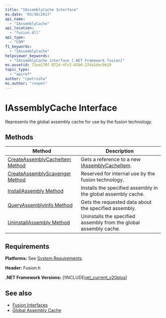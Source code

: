 ```yaml
---
title: "IAssemblyCache Interface"
ms.date: "03/30/2017"
api_name: 
  - "IAssemblyCache"
api_location: 
  - "fusion.dll"
api_type: 
  - "COM"
f1_keywords: 
  - "IAssemblyCache"
helpviewer_keywords: 
  - "IAssemblyCache interface [.NET Framework fusion]"
ms.assetid: 71ea170f-872d-4fc5-81b6-27da1dec9b19
topic_type: 
  - "apiref"
author: "rpetrusha"
ms.author: "ronpet"
---
```

# IAssemblyCache Interface
Represents the global assembly cache for use by the fusion technology.  
  
## Methods  
  
|Method|Description|  
|------------|-----------------|  
|[CreateAssemblyCacheItem Method](iassemblycache-createassemblycacheitem-method.md)|Gets a reference to a new [IAssemblyCacheItem](iassemblycacheitem-interface.md).|  
|[CreateAssemblyScavenger Method](iassemblycache-createassemblyscavenger-method.md)|Reserved for internal use by the fusion technology.|  
|[InstallAssembly Method](iassemblycache-installassembly-method.md)|Installs the specified assembly in the global assembly cache.|  
|[QueryAssemblyInfo Method](iassemblycache-queryassemblyinfo-method.md)|Gets the requested data about the specified assembly.|  
|[UninstallAssembly Method](iassemblycache-uninstallassembly-method.md)|Uninstalls the specified assembly from the global assembly cache.|  
  
## Requirements  
 **Platforms:** See [System Requirements](../../get-started/system-requirements.md).  
  
 **Header:** Fusion.h  
  
 **.NET Framework Versions:** [!INCLUDE[net_current_v20plus](../../../../includes/net-current-v20plus-md.md)]  
  
## See also

- [Fusion Interfaces](fusion-interfaces.md)
- [Global Assembly Cache](../../app-domains/gac.md)
